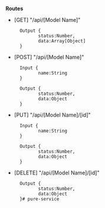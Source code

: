 **Routes**

  

- [GET] "/api/[Model Name]"

    	Output {
			   status:Number,
			   data:Array[Object] 
    	}

- [POST] "/api/[Model Name]"

    	Input {
			   name:String        
    	}

    	Output {
			   status:Number,
			   data:Object 
    	}

- [PUT] "/api/[Model Name]/[id]"

    	Input {
			   name:String        
    	}

    	Output {
			   status:Number,
			   data:Object 
    	}

- [DELETE] "/api/[Model Name]/[id]"

    	Output {
			   status:Number,
			   data:Object 
    	}#   p u r e - s e r v i c e  
 